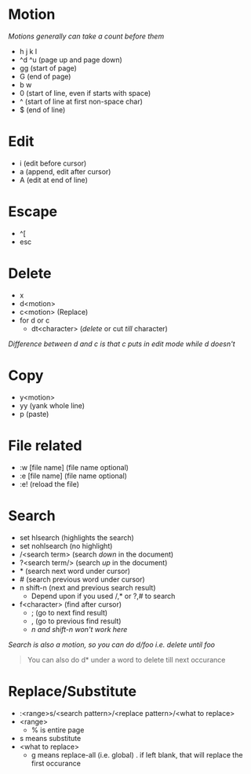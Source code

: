 # Motion
*Motions generally can take a count before them*
* h j k l
* ^d ^u (page up and page down)
* gg (start of page)
* G (end of page)
* b w
* 0 (start of line, even if starts with space)
* ^ (start of line at first non-space char)
* $ (end of line)

# Edit
* i (edit before cursor)
* a (append, edit after cursor)
* A (edit at end of line)

# Escape
* ^[
* esc

# Delete
* x
* d\<motion\>
* c\<motion\> (Replace)
* for d or c
  * dt\<character\> (*delete* or cut *till* character)
  
*Difference between d and c is that c puts in edit mode while d doesn't*

# Copy
* y\<motion\>
* yy (yank whole line)
* p (paste)

# File related
* :w \[file name\] (file name optional)
* :e \[file name\] (file name optional)
* :e! (reload the file)

# Search
* set hlsearch (highlights the search)
* set nohlsearch (no highlight)
* /\<search term\> (search *down* in the document)
* ?\<search term/> (search *up* in the document)
* \* (search next word under cursor)
* \# (search previous word under cursor)
* n shift-n (next and previous search result)
  * Depend upon if you used /,\* or ?,\# to search
* f\<character\> (find after cursor)
  * ; (go to next find result)
  * , (go to previous find result)
  * *n and shift-n won't work here*
  
*Search is also a motion, so you can do d/foo i.e. delete until foo*
> You can also do d\* under a word to delete till next occurance
  
# Replace/Substitute
* :\<range\>s/\<search pattern\>/\<replace pattern\>/\<what to replace\>
* \<range\>
  * % is entire page
* s means substitute
* \<what to replace\>
  * g means replace-all (i.e. global)
  . if left blank, that will replace the first occurance
